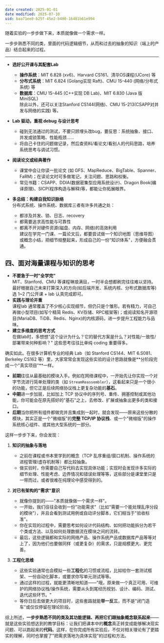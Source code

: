 ```yaml
---
date created: 2025-01-01
date modified: 2025-07-10
uid: baa71ee0-b25f-45e2-b400-16481b61e994
---
```


随着实验的一步步做下来，本质就像做一个需求一样。

一步步熟悉不同的类，里面的代码逻辑细节，从而和过去的抽象的知识（端上的产品）结合起来的过程。

---

- **选好公开课与其配套Lab**
    
    - **操作系统**：MIT 6.828 (xv6)、Harvard CS161、清华OS课程(UCore) 等
    - **分布式系统**：MIT 6.824 (Golang实现 Raft)、CMU 15-440 (网络/分布式系统) 等
    - **数据库**：CMU 15-445 (C++实现 DB Lab)、MIT 6.830 (Java 版 MiniSQL)  
        除此以外，还可以关注Stanford CS144(网络)、CMU 15-213(CSAPP对并发与网络的实践) 等。
- **Lab 驱动，重视 debug 与设计思考**
    
    - 碰到无法通过的测试，不要只顾埋头改bug，要反思：系统抽象、接口、并发或锁策略、性能瓶颈……
    - 将自己卡住的问题做记录，然后查资料/看论文/看别人的代码思路，培养系统思考与调试习惯。
- **阅读论文或经典著作**
    
    - 课堂中会让你读一批论文 (如 GFS、MapReduce、BigTable、Spanner、FaRM)；在读论文时可多做笔记，关注问题、思路和权衡。
    - 常见书籍：CSAPP、DDIA(数据密集型应用系统设计)、Dragon Book(编译原理)、SICP(程序构造与解释)等，都能让你拓展眼界。
- **多总结：构建自我知识脉络**  
    分布式系统、操作系统、数据库三者有许多共通之处：
    
    - 都涉及并发、锁、日志、recovery
    - 都需要追求高性能与可靠性
    - 都离不开对硬件资源(磁盘、内存、网络)的高效利用  
        建议在学完一门课、一篇论文后，都要尝试做一个知识地图（思维导图）或概念小结，把细节规整起来，形成自己的一份"知识体系"，方便融会贯通。

## 四、面对海量课程与知识的思考

- **不要急于一时"全学完"**  
    MIT、Stanford、CMU 等课程琳琅满目，一时半会想都刷完往往难以坚持。最好根据自己未来打算深入的方向(如后端开发、系统内核、分布式数据库等)选 1~2 门公开课 + lab 认真完成即可。
- **实践与理论并重**  
    课程lab 通常覆盖了不少核心实现细节，但仍只是个雏形。若有精力，可自己再做小型项目(如写个精简 Redis、KV存储、RPC框架等)；或阅读知名开源项目(MariaDB、TiDB、Redis、Nginx)的内核源码，进一步提升工程能力与品味。
- **建立多维度的思考方式**  
    在做lab时，多想想"这个设计为什么？它的替代方案是什么？对性能/一致性/部署带来何种影响？" 这些思考往往比单纯 coding 重要得多。

确实如此。在很多计算机专业的经典 Lab（如 Stanford CS144、MIT 6.S081、Berkeley CS162 等）里，大家常常会发现这些实验的设计思路就像是**分阶段完成一个"真实项目"**一样。

- **前期**往往从最基础的模块入手。例如在网络课程中，一开始先让你实现一个对字节流进行简单处理的类（如 `StreamReassembler`），这看起来只是一个很小的功能，但它正是后续网络协议栈上更复杂功能的**基石**。
- **中期**进一步加层，比如加上 TCP 协议中的序列号、重传、拥塞控制或其他功能，你可能会在原先搭好的"基石"之上，去修改、扩展或抽象出更多的类和接口。
- **后期**当你把所有组件都做完并且集成到一起时，就会发现——原来这些分散的模块，其实正是一个"微缩版"的**完整 TCP/IP 协议栈**、或一个"微缩版"的操作系统核心组件、或其他大型系统的一部分。

这样一步步下来，你会发现：

1. **知识的抽象与落地**
    
    - 之前在课程或书本里学到的概念（TCP 乱序重组/窗口机制、操作系统的进程管理/虚存机制等）都比较抽象。
    - 做实验时，你需要自己写代码去实现具体功能；实现时会发现许多实际的细节处理、性能考虑、边界情况和错误处理等等，这些部分是课堂里只是一带而过，或者很难在纯理论中感受得到的。
2. **对已有架构的"需求"意识**
    
    - 就像你提到的——"本质就像做一个需求一样"。
    - 一开始，我们往往会收到一份"功能需求"（比如"需要一个能处理乱序分段的模块"），并且会看到测试用例或自动评分脚本，它们相当于"验收标准"。
    - 你在实现的过程中，需要思考如何设计代码结构、如何把功能拆分为若干个类或方法、以及如何处理数据流在模块之间的流转。
    - 最后，这些逻辑都和实际的网络产品、操作系统产品或数据库产品等等对上了，因为他们也要做同样（或更复杂）的需求，只是规模更大、更完善。
3. **工程化思维**
    
    - 这些实验通常也会模拟一些**工程化**的习惯或流程，比如给你一套测试框架、一份自动化脚本，或要求你写单元测试等等。
    - 通过这样的过程，就能更清晰地知道——"哦，原来做一个真正可用、可维护的网络协议栈/操作系统，需要从头到尾经历规划、设计、编码、测试、迭代这些环节。"
    - 等你日后去做更大的项目时，这些套路就能**举一反三**，而不是"闭门造车"或仅仅停留在理论阶段。

综上所述，**一步步熟悉不同的类及其功能逻辑、再把它们跟抽象概念联系起来**——就是这些实验想达到的教学目标：让我们把课本中的**概念**真正转变成能够解决现实问题、可以跑起来的**代码**。这样，在你完成所有实验后，不仅对相关理论有了更踏实的理解，同时也掌握了"把需求落地为具体实现"的过程和方法。

